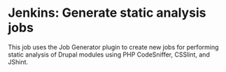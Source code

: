 Jenkins: Generate static analysis jobs
======================================

This job uses the Job Generator plugin to create new jobs for performing static analysis of Drupal modules using PHP CodeSniffer, CSSlint, and JShint.
